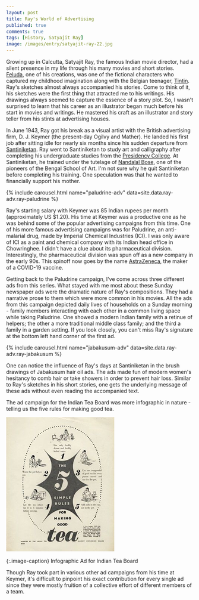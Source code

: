 ```yaml
---
layout: post
title: Ray's World of Advertising
published: true
comments: true
tags: [History, Satyajit Ray]
image: /images/entry/satyajit-ray-22.jpg
---
```


Growing up in Calcutta, Satyajit Ray, the famous Indian movie director,
had a silent presence in my life through his many movies and short
stories. [Feluda](https://en.wikipedia.org/wiki/Feluda), one of his creations,
was one of the fictional characters who captured my childhood imagination
along with the Belgian teenager, [Tintin](https://www.tintin.com/en).
Ray's sketches almost always accompanied his stories. Come to think
of it, his sketches were the first thing that attracted me to his writings.
His drawings always seemed to capture the essence of a story plot. So,
I wasn't surprised to learn that his career as an illustrator began much before
his start in movies and writings. He mastered his craft as an illustrator and
story teller from his stints at advertising houses.

In June 1943, Ray got his break as a visual artist with the British advertising firm,
D. J. Keymer (the present-day Ogilvy and Mather). He landed his first job after
sitting idle for nearly six months since his sudden departure from
[Santiniketan](https://whc.unesco.org/en/tentativelists/5495/). Ray went to
Santiniketan to study art and calligraphy after completing his undergraduate studies from the
[Presidency College](https://www.presiuniv.ac.in/). At Santiniketan, he trained
under the tutelage of [Nandalal Bose](https://www.wikiart.org/en/nandalal-bose),
one of the pioneers of the Bengal School of Art. I'm not sure why he quit
Santiniketan before completing his training. One speculation was that he
wanted to financially support his mother.

{% include carousel.html name="paludrine-adv" data=site.data.ray-adv.ray-paludrine %}

Ray's starting salary with Keymer was 85 Indian rupees per month (approximately
US $1.20). His time at Keymer was a productive one as he was behind some of the
popular advertising campaigns from this time. One of his more famous advertising
campaigns was for Paludrine, an anti-malarial drug, made by
Imperial Chemical Industries (ICI). I was only aware of ICI as a paint and
chemical company with its Indian head office in Chowringhee. I didn't have a
clue about its pharmaceutical division. Interestingly, the pharmaceutical
division was spun off as a new company in the early 90s. This spinoff now goes by the
name [AstraZeneca](https://www.astrazeneca.com/), the maker of a COVID-19 vaccine.

Getting back to the Paludrine campaign, I've come across three different ads from
this series. What stayed with me most about these Sunday newspaper ads
 were the dramatic nature of Ray's compositions. They had a narrative prose
 to them which were more common in his movies. All the ads from this campaign
 depicted daily lives of households on a Sunday morning - family members
 interacting with each other in a common living space while taking Paludrine.
 One showed a modern Indian family with a retinue of helpers; the other a
 more traditional middle class family; and the third a family
 in a garden setting. If you look closely, you can't miss Ray's signature at
 the bottom left hand corner of the first ad.

{% include carousel.html name="jabakusum-adv" data=site.data.ray-adv.ray-jabakusum %}

One can notice the influence of Ray's days at Santiniketan in the
brush drawings of Jabakusum hair oil ads. The ads made fun of
modern women's hesitancy to comb hair or take showers in order to prevent hair loss. Similar to
Ray's sketches in his short stories, one gets the underlying message of these ads
without even reading the accompanied text.

The ad campaign for the Indian Tea Board was more infographic in nature -
telling us the five rules for making good tea.

![Indian Tea Board Ad](/images/ray-adv/ray-tea-board.jpg?style=centerme)

{:.image-caption}
Infographic Ad for Indian Tea Board

Though Ray took part in various other ad campaigns from his time at Keymer, it's
difficult to pinpoint his exact contribution for every single ad since they
were mostly fruition of a collective effort of different members of a team.